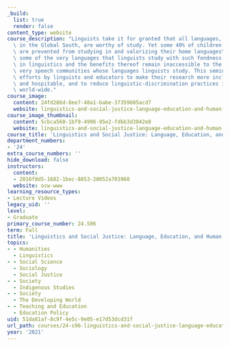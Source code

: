 ```yaml
---
_build:
  list: true
  render: false
content_type: website
course_description: "Linguists take it for granted that all languages, including languages\
  \ in the Global South, are worthy of study. Yet some 40% of children in the world\
  \ are prevented from studying in and valorizing their home languages\u2014including\
  \ some of the very languages that linguists study with such fondness. So much research\
  \ in linguistics and the benefits thereof remain inaccessible to the bulk of the\
  \ very speech communities whose languages linguists study. This seminar examines\
  \ efforts by linguists and educators to make their research more inclusive, accessible,\
  \ and hospitable, and to reduce linguistic-discrimination practices in various communities\
  \ world-wide."
course_image:
  content: 24fd286d-8ee7-48a1-babe-37359605acd7
  website: linguistics-and-social-justice-language-education-and-human-rights
course_image_thumbnail:
  content: 5cbca560-1bf9-4996-95e2-fdbb3d3842e8
  website: linguistics-and-social-justice-language-education-and-human-rights
course_title: 'Linguistics and Social Justice: Language, Education, and Human Rights'
department_numbers:
- '24'
extra_course_numbers: ''
hide_download: false
instructors:
  content:
  - 2016f8d5-1682-1bec-8853-20052a703968
  website: ocw-www
learning_resource_types:
- Lecture Videos
legacy_uid: ''
level:
- Graduate
primary_course_number: 24.S96
term: Fall
title: 'Linguistics and Social Justice: Language, Education, and Human Rights'
topics:
- - Humanities
  - Linguistics
- - Social Science
  - Sociology
  - Social Justice
- - Society
  - Indigenous Studies
- - Society
  - The Developing World
- - Teaching and Education
  - Education Policy
uid: 51da81af-8c9f-4e5c-9e05-e17d53dcd31f
url_path: courses/24-s96-linguistics-and-social-justice-language-education-and-human-rights-fall-2021
year: '2021'
---
```

